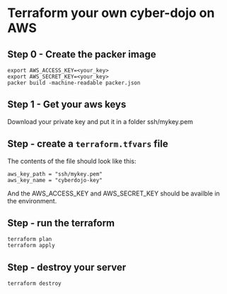 # Terraform your own cyber-dojo on AWS

## Step 0 - Create the packer image

    export AWS_ACCESS_KEY=<your_key>
    export AWS_SECRET_KEY=<your_key>
    packer build -machine-readable packer.json

## Step 1 - Get your aws keys

Download your private key and put it in a folder ssh/mykey.pem

## Step - create a `terraform.tfvars` file

The contents of the file should look like this:

    aws_key_path = "ssh/mykey.pem"
    aws_key_name = "cyberdojo-key"

And the  AWS_ACCESS_KEY and AWS_SECRET_KEY should be availble in the environment.

## Step - run the terraform

    terraform plan
    terraform apply

## Step - destroy your server

    terraform destroy
